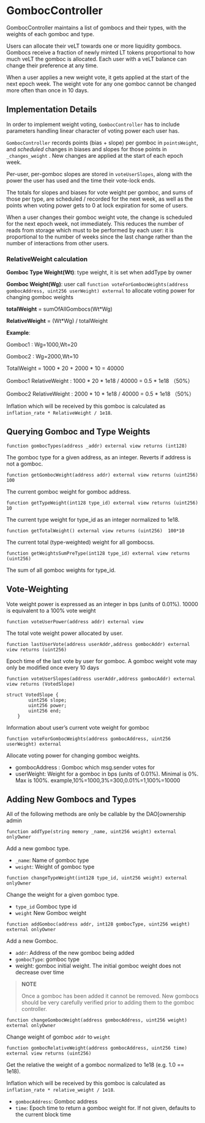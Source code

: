 # GombocController



GombocController maintains a list of gombocs and their types, with the weights of each gomboc and type.

Users can allocate their veLT towards one or more liquidity gombocs. Gombocs receive a fraction of newly minted LT tokens proportional to how much veLT the gomboc is allocated. Each user with a veLT balance can change their preference at any time.

When a user applies a new weight vote, it gets applied at the start of the next epoch week. The weight vote for any one gomboc cannot be changed more often than once in 10 days.

## Implementation Details



In order to implement weight voting, `GombocController` has to include parameters handling linear character of voting power each user has.

`GombocController` records points (bias + slope) per gomboc in `pointsWeight`, and _scheduled_ changes in biases and slopes for those points in `_changes_weight` . New changes are applied at the start of each epoch week.

Per-user, per-gomboc slopes are stored in `voteUserSlopes`, along with the power the user has used and the time their vote-lock ends.

The totals for slopes and biases for vote weight per gomboc, and sums of those per type, are scheduled / recorded for the next week, as well as the points when voting power gets to 0 at lock expiration for some of users.

When a user changes their gomboc weight vote, the change is scheduled for the next epoch week, not immediately. This reduces the number of reads from storage which must to be performed by each user: it is proportional to the number of weeks since the last change rather than the number of interactions from other users.



### RelativeWeight calculation

**Gomboc Type  Weight(Wt)**:  type weight, it is set when addType by owner

**Gomboc Weight(Wg)**:   user call ```function voteForGombocWeights(address gombocAddress, uint256 userWeight) external``` to allocate voting power for changing gomboc weights

**totalWeight** = sumOfAllGombocs(Wt*Wg)

**RelativeWeight** = (Wt*Wg) / totalWeight

**Example**:

Gomboc1 : Wg=1000,Wt=20

Gomboc2 : Wg=2000,Wt=10 

TotalWeight = 1000  * 20 + 2000 * 10  = 40000

Gomboc1 RelativeWeight :  1000 * 20 * 1e18 /  40000 = 0.5 * 1e18 （50%）

Gomboc2 RelativeWeight :  2000 * 10 * 1e18 /  40000 = 0.5 * 1e18 （50%）

Inflation which will be received by this gomboc is calculated as `inflation_rate * RelativeWeight / 1e18`. 




## Querying Gomboc and Type Weights

```solidity
function gombocTypes(address _addr) external view returns (int128)
```

The gomboc type for a given address, as an integer. Reverts if address is not a gomboc.

```solidity
function getGombocWeight(address addr) external view returns (uint256) 100
```

The current gomboc weight for gomboc address.

```solidity
function getTypeWeight(int128 type_id) external view returns (uint256) 10
```

The current type weight for type_id as an integer normalized to 1e18.

```solidity
function getTotalWeight() external view returns (uint256)  100*10
```

The current total (type-weighted) weight for all gombocss.

```solidity
function getWeightsSumPreType(int128 type_id) external view returns (uint256) 
```

The sum of all gomboc weights for type_id.


## Vote-Weighting

Vote weight power is expressed as an integer in bps (units of 0.01%). 10000 is equivalent to a 100% vote weight



```solidity
function voteUserPower(address addr) external view
```

The total vote weight power allocated by user.

```solidity
function lastUserVote(address userAddr,address gombocAddr) external view returns (uint256) 
```


Epoch time of the last vote by user for gomboc.  A gomboc weight vote may only be modified once every 10 days


```solidity
function voteUserSlopes(address userAddr,address gombocAddr) external view returns (VotedSlope) 

struct VotedSlope {
        uint256 slope;
        uint256 power;
        uint256 end;
    }

```

Information about user’s current vote weight for gomboc



```solidity
function voteForGombocWeights(address gombocAddress, uint256 userWeight) external
```

Allocate voting power for changing gomboc weights. 

* gombocAddress : Gomboc which msg.sender votes for
* userWeight:  Weight for a gomboc in bps (units of 0.01%). Minimal is 0%. Max is 100%. example,10%=1000,3%=300,0.01%=1,100%=10000



## Adding New Gombocs and Types

All of the following methods are only be callable by the DAO[ownership admin



```solidity
function addType(string memory _name, uint256 weight) external onlyOwner
```

Add a new gomboc type.

- `_name`: Name of gomboc type
- `weight`: Weight of gomboc type



```solidity
function changeTypeWeight(int128 type_id, uint256 weight) external onlyOwner
```

Change the weight for a given gomboc type.

- `type_id` Gomboc type id
- `weight` New Gomboc weight



```solidity
function addGomboc(address addr, int128 gombocType, uint256 weight) external onlyOwner
```

Add a new Gomboc.

- `addr`: Address of the new gomboc being added
- `gombocType`:  gomboc type
- weight: gomboc initial weight. The initial gomboc weight does not decrease over time

> **NOTE** 
>
> Once a gomboc has been added it cannot be removed. New gombocs should be very carefully verified prior to adding them to the gomboc controller.



```solidity
function changeGombocWeight(address gombocAddress, uint256 weight) external onlyOwner
```

Change weight of gomboc `addr` to `weight`

```solidity
function gombocRelativeWeight(address gombocAddress, uint256 time) external view returns (uint256)
```

Get the relative the weight of a gomboc normalized to 1e18 (e.g. 1.0 == 1e18).

Inflation which will be received by this gomboc is calculated as `inflation_rate * relative_weight / 1e18`. 

*  `gombocAddress`:  Gomboc address 
*  `time`:  Epoch time to return a gomboc weight for. If not given, defaults to the current block time



